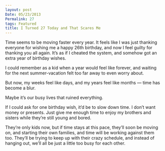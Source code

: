 ```yaml
---
layout: post
Date: 05/23/2013
Permalink: 27
tags: Featured
title: I Turned 27 Today and That Scares Me
---
```


Time seems to be moving faster every year. It feels like I was just thanking everyone for wishing me a happy 26th birthday, and now I feel guilty for thanking you all again. It’s as if I cheated the system, and somehow got an extra year of birthday wishes.

I could remember as a kid when a year would feel like forever, and waiting for the next summer-vacation felt too far away to even worry about.

But now, my weeks feel like days, and my years feel like months — time has become a blur.

Maybe it’s our busy lives that ruined everything.

If I could ask for one birthday wish, it’d be to slow down time. I don’t want money or presents. Just give me enough time to enjoy my brothers and sisters while they’re still young and bored.

They’re only kids now, but if time stays at this pace, they’ll soon be moving on, and starting their own families, and time will be working against them too. They’ll be trying to keep up with their crazy schedule, and instead of hanging out, we’ll all be just a little too busy for each other.